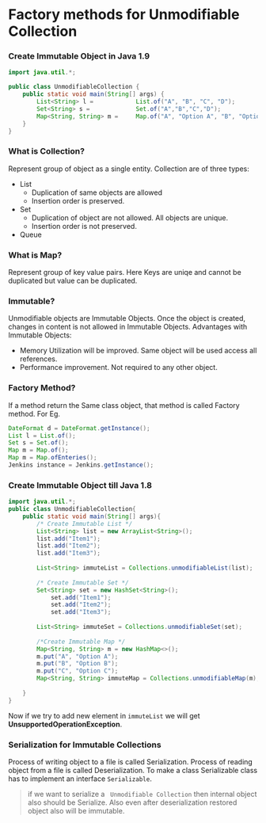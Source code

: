 # Factory methods for Unmodifiable Collection

### Create Immutable Object in Java 1.9
```java
import java.util.*;

public class UnmodifiableCollection {
    public static void main(String[] args) {
        List<String> l =            List.of("A", "B", "C", "D");
        Set<String> s =             Set.of("A","B","C","D");
        Map<String, String> m =     Map.of("A", "Option A", "B", "Option B", "C", "Option C");
    }
}
``` 


### What is Collection?
Represent group of object as a single entity. Collection are of three types:
- List 
    - Duplication of same objects are allowed 
    - Insertion order is preserved.    
- Set
    - Duplication of object are not allowed. All objects are unique.
    - Insertion order is not preserved.
- Queue

### What is Map?
Represent group of key value pairs. Here Keys are uniqe and cannot be duplicated but value can be duplicated.

### Immutable?
Unmodifiable objects are Immutable Objects. Once the object is created, changes in content is not allowed in Immutable Objects. 
Advantages with Immutable Objects: 
- Memory Utilization will be improved. Same object will be used access all references.
- Performance improvement. Not required to any other object.

### Factory Method?
If a method return the Same class object, that method is called Factory method. For Eg.
```java
DateFormat d = DateFormat.getInstance();
List l = List.of();
Set s = Set.of();
Map m = Map.of();
Map m = Map.ofEnteries();
Jenkins instance = Jenkins.getInstance();
``` 

### Create Immutable Object till Java 1.8
```java
import java.util.*;
public class UnmodifiableCollection{
    public static void main(String[] args){
        /* Create Immutable List */
        List<String> list = new ArrayList<String>();
        list.add("Item1");
        list.add("Item2");
        list.add("Item3");
        
        List<String> immuteList = Collections.unmodifiableList(list);
        
        /* Create Immutable Set */
        Set<String> set = new HashSet<String>();
            set.add("Item1");
            set.add("Item2");
            set.add("Item3");
    
        List<String> immuteSet = Collections.unmodifiableSet(set);
        
        /*Create Immutable Map */
        Map<String, String> m = new HashMap<>();
        m.put("A", "Option A");
        m.put("B", "Option B");
        m.put("C", "Option C");
        Map<String, String> immuteMap = Collections.unmodifiableMap(m);
            
    }    
}
```
Now if we try to add new element in `immuteList` we will get __UnsupportedOperationException__.

### Serialization for Immutable Collections
Process of writing object to a file is called Serialization. Process of reading object from a file is called Deserialization.
To make a class Serializable class has to implement an interface `Serializable`.
> if we want to serialize a ` Unmodifiable Collection` then internal object also should be Serialize. Also even after deserialization restored object also will be immutable.
